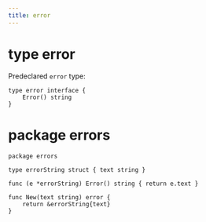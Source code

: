 ```yaml
---
title: error
---
```


type error
==========

Predeclared `error` type:

    type error interface {
        Error() string
    }

package errors
==============

    package errors

    type errorString struct { text string }

    func (e *errorString) Error() string { return e.text }

    func New(text string) error {
        return &errorString{text}
    }
